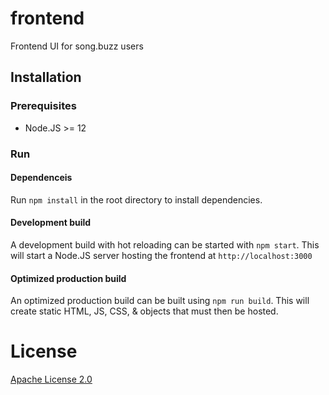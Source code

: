 # frontend
Frontend UI for song.buzz users
## Installation
### Prerequisites
- Node.JS >= 12
### Run
#### Dependenceis
Run `npm install` in the root directory to install dependencies.
#### Development build
A development build with hot reloading can be started with `npm start`. This will start a Node.JS server hosting the frontend at `http://localhost:3000`
#### Optimized production build
An optimized production build can be built using `npm run build`. This will create static HTML, JS, CSS, & objects that must then be hosted.

# License
[Apache License 2.0](LICENSE)
